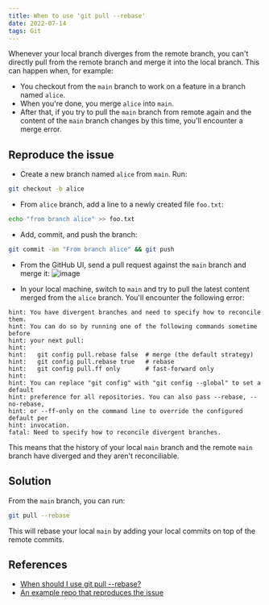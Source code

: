 ```yaml
---
title: When to use 'git pull --rebase'
date: 2022-07-14
tags: Git
---
```


Whenever your local branch diverges from the remote branch, you can't directly pull from
the remote branch and merge it into the local branch. This can happen when, for example:

* You checkout from the `main` branch to work on a feature in a branch named `alice`.
* When you're done, you merge `alice` into `main`.
* After that, if you try to pull the `main` branch from remote again and the content of
the `main` branch changes by this time, you'll encounter a merge error.


## Reproduce the issue

* Create a new branch named `alice` from `main`. Run:
```bash
git checkout -b alice
```
* From `alice` branch, add a line to a newly created file `foo.txt`:
```bash
echo "from branch alice" >> foo.txt
```
* Add, commit, and push the branch:
```bash
git commit -am "From branch alice" && git push
```

* From the GitHub UI, send a pull request against the `main` branch and merge it:
    ![image](https://user-images.githubusercontent.com/30027932/178817072-12e6bb10-6ab7-4b30-8b05-74ca0791da55.png)

* In your local machine, switch to `main` and try to pull the latest content merged from
the `alice` branch. You'll encounter the following error:

```
hint: You have divergent branches and need to specify how to reconcile them.
hint: You can do so by running one of the following commands sometime before
hint: your next pull:
hint:
hint:   git config pull.rebase false  # merge (the default strategy)
hint:   git config pull.rebase true   # rebase
hint:   git config pull.ff only       # fast-forward only
hint:
hint: You can replace "git config" with "git config --global" to set a default
hint: preference for all repositories. You can also pass --rebase, --no-rebase,
hint: or --ff-only on the command line to override the configured default per
hint: invocation.
fatal: Need to specify how to reconcile divergent branches.
```
This means that the history of your local `main` branch and the remote `main` branch have diverged and they aren't reconciliable.


## Solution

From the `main` branch, you can run:

```bash
git pull --rebase
```

This will rebase your local `main` by adding your local commits on top of the remote
commits.


## References

* [When should I use git pull --rebase?](https://stackoverflow.com/questions/2472254/when-should-i-use-git-pull-rebase)
* [An example repo that reproduces the issue](https://github.com/rednafi/_pull-rebase)
